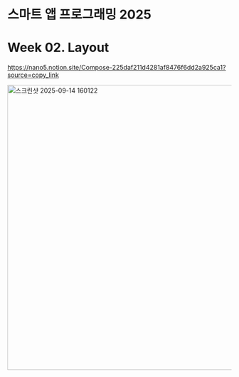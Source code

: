 # 스마트 앱 프로그래밍 2025

# Week 02. Layout

https://nano5.notion.site/Compose-225daf211d4281af8476f6dd2a925ca1?source=copy_link

<img width="640" alt="스크린샷 2025-09-14 160122" src="https://github.com/user-attachments/assets/c763b225-3626-44a1-bb15-05bb32082c14" />
